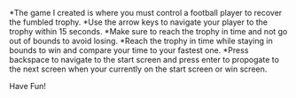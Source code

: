 *The game I created is where you must control a football player to recover the fumbled trophy.
*Use the arrow keys to navigate your player to the trophy within 15 seconds.
*Make sure to reach the trophy in time and not go out of bounds to avoid losing.
*Reach the trophy in time while staying in bounds to win and compare your time to your fastest one.
*Press backspace to navigate to the start screen and press enter to propogate to the next screen when
your currently on the start screen or win screen.

Have Fun!
